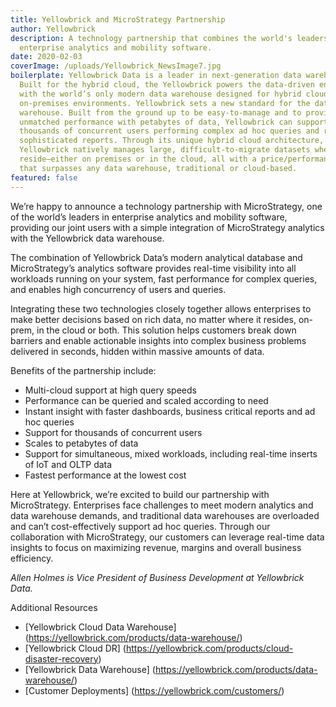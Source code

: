 ```yaml
---
title: Yellowbrick and MicroStrategy Partnership
author: Yellowbrick
description: A technology partnership that combines the world's leaders in
  enterprise analytics and mobility software.
date: 2020-02-03
coverImage: /uploads/Yellowbrick_NewsImage7.jpg
boilerplate: Yellowbrick Data is a leader in next-generation data warehousing.
  Built for the hybrid cloud, the Yellowbrick powers the data-driven enterprise
  with the world’s only modern data warehouse designed for hybrid cloud and
  on-premises environments. Yellowbrick sets a new standard for the data
  warehouse. Built from the ground up to be easy-to-manage and to provide
  unmatched performance with petabytes of data, Yellowbrick can support
  thousands of concurrent users performing complex ad hoc queries and running
  sophisticated reports. Through its unique hybrid cloud architecture,
  Yellowbrick natively manages large, difficult-to-migrate datasets where they
  reside—either on premises or in the cloud, all with a price/performance metric
  that surpasses any data warehouse, traditional or cloud-based.
featured: false
---
```



We’re happy to announce a technology partnership with MicroStrategy, one of the world’s leaders in enterprise analytics and mobility software, providing our joint users with a simple integration of MicroStrategy analytics with the Yellowbrick data warehouse. 

The combination of Yellowbrick Data’s modern analytical database and MicroStrategy’s analytics software provides real-time visibility into all workloads running on your system, fast performance for complex queries, and enables high concurrency of users and queries.   

Integrating these two technologies closely together allows enterprises to make better decisions based on rich data, no matter where it resides, on-prem, in the cloud or both. This solution helps customers break down barriers and enable actionable insights into complex business problems delivered in seconds, hidden within massive amounts of data.  

 Benefits of the partnership include:
- Multi-cloud support at high query speeds
- Performance can be queried and scaled according to need 
- Instant insight with faster dashboards, business critical reports and ad hoc queries
- Support for thousands of concurrent users
- Scales to petabytes of data
- Support for simultaneous, mixed workloads, including real-time inserts of IoT and OLTP data
- Fastest performance at the lowest cost 

Here at Yellowbrick, we’re excited to build our partnership with MicroStrategy. Enterprises face challenges to meet modern analytics and data warehouse demands, and traditional data warehouses are overloaded and can’t cost-effectively support ad hoc queries. Through our collaboration with MicroStrategy, our customers can leverage real-time data insights to focus on maximizing revenue, margins and overall business efficiency.

 *Allen Holmes is Vice President of Business Development at Yellowbrick Data.*

Additional Resources
- [Yellowbrick Cloud Data Warehouse] (https://yellowbrick.com/products/data-warehouse/)
- [Yellowbrick Cloud DR] (https://yellowbrick.com/products/cloud-disaster-recovery)
- [Yellowbrick Data Warehouse] (https://yellowbrick.com/products/data-warehouse/)
- [Customer Deployments] (https://yellowbrick.com/customers/)  